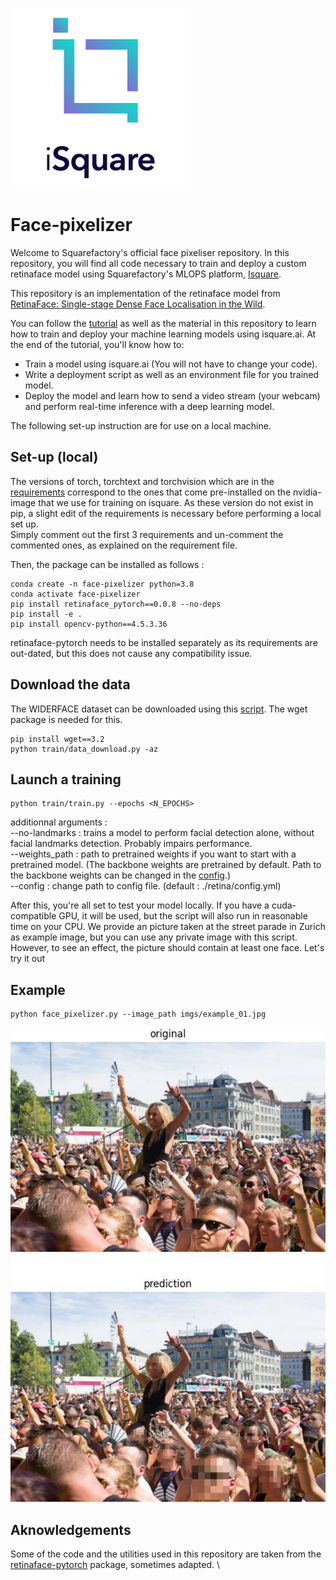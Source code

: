 ![iSquare](imgs/iSquare-color.png)

# Face-pixelizer
Welcome to Squarefactory's official face pixeliser repository. In this repository, you will find all code necessary to train and deploy a custom retinaface model using Squarefactory's MLOPS platform, [Isquare](https://app.isquare.ai).

This repository is an implementation of the retinaface model from [RetinaFace: Single-stage Dense Face Localisation in the Wild](https://arxiv.org/pdf/1905.00641.pdf).

You can follow the [tutorial](docs.isquare.ai) as well as the material in this repository to learn how to train and deploy your machine learning models using isquare.ai. At the end of the tutorial, you'll know how to:
- Train a model using isquare.ai (You will not have to change your code).
- Write a deployment script as well as an environment file for you trained model.
- Deploy the model and learn how to send a video stream (your webcam) and perform real-time inference with a deep learning model.

The following set-up instruction are for use on a local machine.

## Set-up (local)
The versions of torch, torchtext and torchvision which are in the [requirements](train/train_requirements.txt) correspond to the ones that come pre-installed on the nvidia-image that we use for training on isquare. As these version do not exist in pip, a slight edit of the requirements is necessary before performing a local set up. \
Simply comment out the first 3 requirements and  un-comment the commented ones, as explained on the requirement file.

Then, the package can be installed as follows : 

```
conda create -n face-pixelizer python=3.8
conda activate face-pixelizer
pip install retinaface_pytorch==0.0.8 --no-deps
pip install -e .
pip install opencv-python==4.5.3.36
```
retinaface-pytorch needs to be installed separately as its requirements are out-dated, but this does not cause any compatibility issue.

## Download the data
The WIDERFACE dataset can be downloaded using this [script](train/data_download.py). The wget package is needed for this.
```
pip install wget==3.2
python train/data_download.py -az
```

## Launch a training
```
python train/train.py --epochs <N_EPOCHS> 
```
additionnal arguments : \
--no-landmarks : trains a model to perform facial detection alone, without facial landmarks detection. Probably impairs performance. \
--weights_path : path to pretrained weights if you want to start with a pretrained model. (The backbone weights are pretrained by default. Path to the backbone weights can be changed in the [config](retina/config.yml).) \
--config : change path to config file. (default : ./retina/config.yml)

After this, you're all set to test your model locally. If you have a cuda-compatible GPU, it will be used, but the script will also run in reasonable time on your CPU. We provide an picture taken at the street parade in Zurich as example image, but you can use any private image with this script. However, to see an effect, the picture should contain at least one face.
Let's try it out

## Example

```
python face_pixelizer.py --image_path imgs/example_01.jpg
```

![example](imgs/plot.jpg)

## Aknowledgements
Some of the code and the utilities used in this repository are taken from the [retinaface-pytorch](https://github.com/ternaus/retinaface) package, sometimes adapted. \
